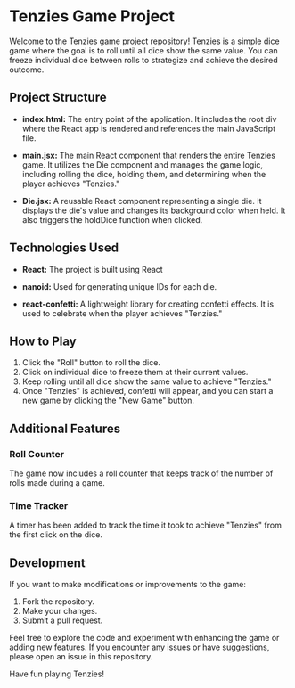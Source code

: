 # Tenzies Game Project

Welcome to the Tenzies game project repository! Tenzies is a simple dice game where the goal is to roll until all dice show the same value. You can freeze individual dice between rolls to strategize and achieve the desired outcome.

## Project Structure

- **index.html:** The entry point of the application. It includes the root div where the React app is rendered and references the main JavaScript file.

- **main.jsx:** The main React component that renders the entire Tenzies game. It utilizes the Die component and manages the game logic, including rolling the dice, holding them, and determining when the player achieves "Tenzies."

- **Die.jsx:** A reusable React component representing a single die. It displays the die's value and changes its background color when held. It also triggers the holdDice function when clicked.

## Technologies Used

- **React:** The project is built using React

- **nanoid:** Used for generating unique IDs for each die.

- **react-confetti:** A lightweight library for creating confetti effects. It is used to celebrate when the player achieves "Tenzies."

## How to Play

1. Click the "Roll" button to roll the dice.
2. Click on individual dice to freeze them at their current values.
3. Keep rolling until all dice show the same value to achieve "Tenzies."
4. Once "Tenzies" is achieved, confetti will appear, and you can start a new game by clicking the "New Game" button.

## Additional Features

### Roll Counter

The game now includes a roll counter that keeps track of the number of rolls made during a game.

### Time Tracker

A timer has been added to track the time it took to achieve "Tenzies" from the first click on the dice.

## Development

If you want to make modifications or improvements to the game:

1. Fork the repository.
2. Make your changes.
3. Submit a pull request.

Feel free to explore the code and experiment with enhancing the game or adding new features. If you encounter any issues or have suggestions, please open an issue in this repository.

Have fun playing Tenzies!
